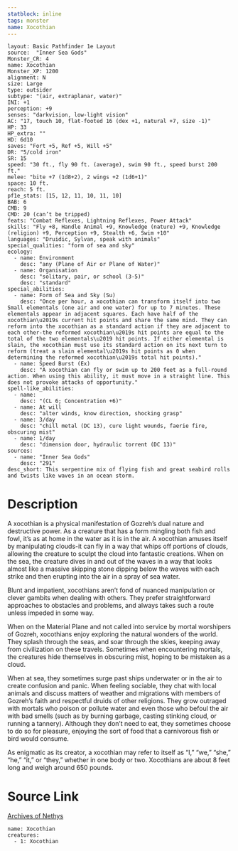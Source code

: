 ```yaml
---
statblock: inline
tags: monster
name: Xocothian
---
```

```statblock
layout: Basic Pathfinder 1e Layout
source:  "Inner Sea Gods"
Monster_CR: 4
name: Xocothian
Monster_XP: 1200
alignment: N
size: Large
type: outsider
subtype: "(air, extraplanar, water)"
INI: +1
perception: +9
senses: "darkvision, low-light vision"
AC: "17, touch 10, flat-footed 16 (dex +1, natural +7, size -1)"
HP: 33
HP_extra: ""
HD: 6d10
saves: "Fort +5, Ref +5, Will +5"
DR: "5/cold iron"
SR: 15
speed: "30 ft., fly 90 ft. (average), swim 90 ft., speed burst 200 ft."
melee: "bite +7 (1d8+2), 2 wings +2 (1d6+1)"
space: 10 ft.
reach: 5 ft.
pf1e_stats: [15, 12, 11, 10, 11, 10]
BAB: 6
CMB: 9
CMD: 20 (can’t be tripped)
feats: "Combat Reflexes, Lightning Reflexes, Power Attack"
skills: "Fly +8, Handle Animal +9, Knowledge (nature) +9, Knowledge (religion) +9, Perception +9, Stealth +6, Swim +10"
languages: "Druidic, Sylvan, speak with animals"
special_qualities: "form of sea and sky"
ecology:
  - name: Environment
    desc: "any (Plane of Air or Plane of Water)"
  - name: Organisation
    desc: "solitary, pair, or school (3-5)"
    desc: "standard"
special_abilities:
  - name: Form of Sea and Sky (Su)
    desc: "Once per hour, a xocothian can transform itself into two Small elementals (one air and one water) for up to 7 minutes. These elementals appear in adjacent squares. Each have half of the xocothian\u2019s current hit points and share the same mind. They can reform into the xocothian as a standard action if they are adjacent to each other-the reformed xocothian\u2019s hit points are equal to the total of the two elementals\u2019 hit points. If either elemental is slain, the xocothian must use its standard action on its next turn to reform (treat a slain elemental\u2019s hit points as 0 when determining the reformed xocothian\u2019s total hit points)."
  - name: Speed Burst (Ex)
    desc: "A xocothian can fly or swim up to 200 feet as a full-round action. When using this ability, it must move in a straight line. This does not provoke attacks of opportunity."
spell-like_abilities:
  - name:
    desc: "(CL 6; Concentration +6)"
  - name: At will
    desc: "alter winds, know direction, shocking grasp"
  - name: 3/day
    desc: "chill metal (DC 13), cure light wounds, faerie fire, obscuring mist"
  - name: 1/day
    desc: "dimension door, hydraulic torrent (DC 13)"
sources:
  - name: "Inner Sea Gods"
    desc: "291"
desc_short: This serpentine mix of flying fish and great seabird rolls and twists like waves in an ocean storm.
```
# Description
A xocothian is a physical manifestation of Gozreh’s dual nature and destructive power. As a creature that has a form mingling both fish and fowl, it’s as at home in the water as it is in the air. A xocothian amuses itself by manipulating clouds-it can fly in a way that whips off portions of clouds, allowing the creature to sculpt the cloud into fantastic creations. When on the sea, the creature dives in and out of the waves in a way that looks almost like a massive skipping stone dipping below the waves with each strike and then erupting into the air in a spray of sea water.

Blunt and impatient, xocothians aren’t fond of nuanced manipulation or clever gambits when dealing with others. They prefer straightforward approaches to obstacles and problems, and always takes such a route unless impeded in some way.

When on the Material Plane and not called into service by mortal worshipers of Gozreh, xocothians enjoy exploring the natural wonders of the world. They splash through the seas, and soar through the skies, keeping away from civilization on these travels. Sometimes when encountering mortals, the creatures hide themselves in obscuring mist, hoping to be mistaken as a cloud.

When at sea, they sometimes surge past ships underwater or in the air to create confusion and panic. When feeling sociable, they chat with local animals and discuss matters of weather and migrations with members of Gozreh’s faith and respectful druids of other religions. They grow outraged with mortals who poison or pollute water and even those who befoul the air with bad smells (such as by burning garbage, casting stinking cloud, or running a tannery). Although they don’t need to eat, they sometimes choose to do so for pleasure, enjoying the sort of food that a carnivorous fish or bird would consume.

As enigmatic as its creator, a xocothian may refer to itself as “I,” “we,” “she,” “he,” “it,” or “they,” whether in one body or two. Xocothians are about 8 feet long and weigh around 650 pounds.
# Source Link
[Archives of Nethys](https://aonprd.com/MonsterDisplay.aspx?ItemName=Xocothian)
```encounter-table
name: Xocothian
creatures:
  - 1: Xocothian
```
